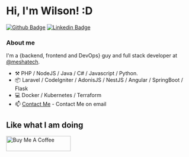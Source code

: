 # Hi, I'm Wilson! :D

[![Github Badge](https://img.shields.io/badge/-Github-000?style=flat-square&logo=Github&logoColor=white&link=https://github.com/WilsonRU)](https://github.com/WilsonRU)
[![Linkedin Badge](https://img.shields.io/badge/-LinkedIn-blue?style=flat-square&logo=Linkedin&logoColor=white&link=https://www.linkedin.com/in/wilson-m-bba835141/)](https://www.linkedin.com/in/wilson-m-bba835141/)

### About me
I'm a {backend, frontend and DevOps} guy and full stack developer at [@meshatech](https://www.somosmesha.com/).

- :hammer_and_pick: PHP / NodeJS / Java / C# / Javascript / Python.
- :package: Laravel / CodeIgniter / AdonisJS / NestJS / Angular / SpringBoot / Flask
- :computer: Docker / Kubernetes / Terraform
- :mailbox: [Contact Me](mailto:wilo.moura3@gmail.com) - Contact Me on email

## Like what I am doing
<a href="https://www.buymeacoffee.com/eimoura" target="_blank"><img src="https://cdn.buymeacoffee.com/buttons/default-orange.png" alt="Buy Me A Coffee" height="41" width="174"></a>

